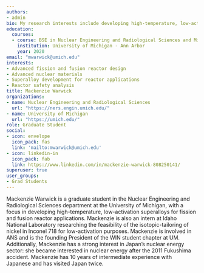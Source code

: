 ```yaml
---
authors:
- admin
bio: My research interests include developing high-temperature, low-activation superalloys for fission and fusion reactor applications.
education:
  courses:
  - course: BSE in Nuclear Engineering and Radiological Sciences and Minor in Physics
    institution: University of Michigan - Ann Arbor
    year: 2020
email: "mwarwick@umich.edu"
interests:
- Advanced fission and fusion reactor design
- Advanced nuclear materials
- Superalloy development for reactor applications
- Reactor safety analysis
title: Mackenzie Warwick
organizations:
- name: Nuclear Engineering and Radiological Sciences
  url: "https://ners.engin.umich.edu/"
- name: University of Michigan
  url: "https://umich.edu/"
role: Graduate Student
social:
- icon: envelope
  icon_pack: fas
  link: 'mailto:mwarwick@umich.edu'
- icon: linkedin-in
  icon_pack: fab
  link: https://www.linkedin.com/in/mackenzie-warwick-808250141/
superuser: true
user_groups:
- Grad Students
---
```


Mackenzie Warwick is a graduate student in the Nuclear Engineering and Radiological Sciences department at the University of Michigan, with a focus in developing high-temperature, low-activation superalloys for fission and fusion reactor applications. Mackenzie is also an intern at Idaho National Laboratory researching the feasibility of the isotopic-tailoring of nickel in Inconel 718 for low-activation purposes. Mackenzie is involved in ANS and is the founding President of the WIN student chapter at UM. Additionally, Mackenzie has a strong interest in Japan’s nuclear energy sector: she became interested in nuclear energy after the 2011 Fukushima accident. Mackenzie has 10 years of intermediate experience with Japanese and has visited Japan twice. 
